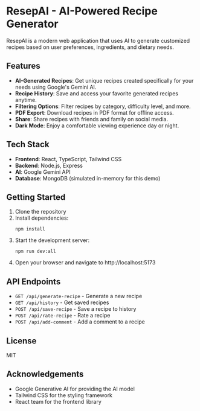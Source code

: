 # ResepAI - AI-Powered Recipe Generator

ResepAI is a modern web application that uses AI to generate customized recipes based on user preferences, ingredients, and dietary needs.

## Features

- **AI-Generated Recipes**: Get unique recipes created specifically for your needs using Google's Gemini AI.
- **Recipe History**: Save and access your favorite generated recipes anytime.
- **Filtering Options**: Filter recipes by category, difficulty level, and more.
- **PDF Export**: Download recipes in PDF format for offline access.
- **Share**: Share recipes with friends and family on social media.
- **Dark Mode**: Enjoy a comfortable viewing experience day or night.

## Tech Stack

- **Frontend**: React, TypeScript, Tailwind CSS
- **Backend**: Node.js, Express
- **AI**: Google Gemini API
- **Database**: MongoDB (simulated in-memory for this demo)

## Getting Started

1. Clone the repository
2. Install dependencies:
   ```
   npm install
   ```
3. Start the development server:
   ```
   npm run dev:all
   ```
4. Open your browser and navigate to http://localhost:5173

## API Endpoints

- `GET /api/generate-recipe` - Generate a new recipe
- `GET /api/history` - Get saved recipes
- `POST /api/save-recipe` - Save a recipe to history
- `POST /api/rate-recipe` - Rate a recipe
- `POST /api/add-comment` - Add a comment to a recipe

## License

MIT

## Acknowledgements

- Google Generative AI for providing the AI model
- Tailwind CSS for the styling framework
- React team for the frontend library